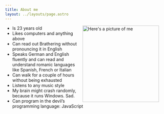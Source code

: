 ```yaml
---
title: About me
layout: ../layouts/page.astro
---
```

<img alt="Here's a picture of me" src="/me.png" height="250" style="float:right;margin-top:0 !important;">

  * Is 23 years old
  * Likes computers and anything above
  * Can read out Brathering without pronouncing it in English
  * Speaks German and English fluently and can read and understand romanic languages like Spanish, French or Italian
  * Can walk for a couple of hours without being exhausted
  * Listens to any music style
  * My brain might crash randomly, because it runs Windows. Sad.
  * Can program in the devil&#8217;s programming language: JavaScript

<br>
